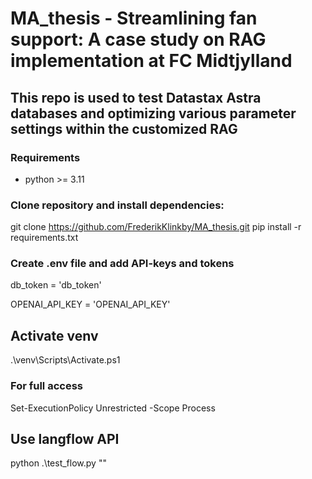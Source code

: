 # MA_thesis - Streamlining fan support: A case study on RAG implementation at FC Midtjylland
## This repo is used to test Datastax Astra databases and optimizing various parameter settings within the customized RAG

### Requirements
- python >= 3.11

### Clone repository and install dependencies:
git clone https://github.com/FrederikKlinkby/MA_thesis.git
pip install -r requirements.txt

### Create .env file and add API-keys and tokens
db_token = 'db_token'

OPENAI_API_KEY = 'OPENAI_API_KEY'



## Activate venv
.\venv\Scripts\Activate.ps1

### For full access
Set-ExecutionPolicy Unrestricted -Scope Process

## Use langflow API
python .\test_flow.py "<query>"
